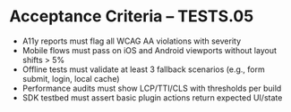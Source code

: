 # Acceptance Criteria – TESTS.05

- A11y reports must flag all WCAG AA violations with severity
- Mobile flows must pass on iOS and Android viewports without layout shifts > 5%
- Offline tests must validate at least 3 fallback scenarios (e.g., form submit, login, local cache)
- Performance audits must show LCP/TTI/CLS with thresholds per build
- SDK testbed must assert basic plugin actions return expected UI/state
